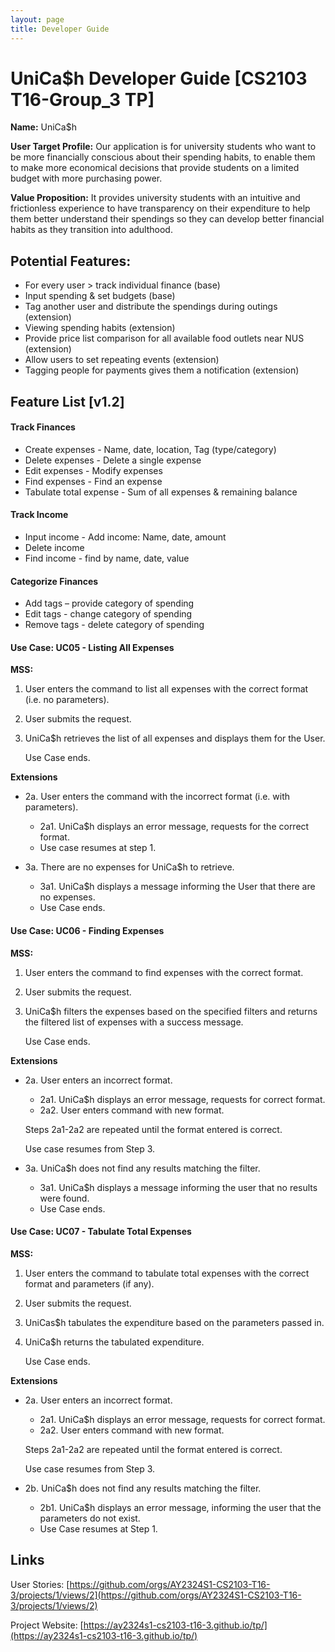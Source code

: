 ```yaml
---
layout: page
title: Developer Guide
---
```


# UniCa$h Developer Guide [CS2103 T16-Group_3 TP]

**Name:** UniCa$h

**User Target Profile:** Our application is for university students who want to be more financially conscious about their spending habits, to enable them to make more economical decisions that provide students on a limited budget with more purchasing power.

**Value Proposition:** It provides university students with an intuitive and frictionless experience to have transparency on their expenditure to help them better understand their spendings so they can develop better financial habits as they transition into adulthood. 

## Potential Features:
- For every user > track individual finance (base)
- Input spending & set budgets (base)
- Tag another user and distribute the spendings during outings (extension)
- Viewing spending habits (extension)
- Provide price list comparison for all available food outlets near NUS (extension)
- Allow users to set repeating events (extension)
- Tagging people for payments gives them a notification (extension)

## Feature List [v1.2]
#### Track Finances
- Create expenses - Name, date, location, Tag (type/category)
- Delete expenses - Delete a single expense
- Edit expenses - Modify expenses
- Find expenses - Find an expense 
- Tabulate total expense  - Sum of all expenses & remaining balance

#### Track Income
- Input income - Add income: Name, date, amount
- Delete income
- Find income - find by name, date, value

#### Categorize Finances
- Add tags – provide category of spending
- Edit tags - change category of spending
- Remove tags - delete category of spending

#### Use Case: UC05 - Listing All Expenses
**MSS:**
1. User enters the command to list all expenses with the correct format (i.e. no parameters).
2. User submits the request.
3. UniCa$h retrieves the list of all expenses and displays them for the User.

   Use Case ends.

**Extensions**
- 2a. User enters the command with the incorrect format (i.e. with parameters).
    - 2a1. UniCa$h displays an error message, requests for the correct format.
    - Use case resumes at step 1.

- 3a. There are no expenses for UniCa$h to retrieve.
    - 3a1. UniCa$h displays a message informing the User that there are no expenses. 
    - Use Case ends.

#### Use Case: UC06 - Finding Expenses
**MSS:**
1. User enters the command to find expenses with the correct format.
2. User submits the request.
3. UniCa$h filters the expenses based on the specified filters and returns the filtered list of expenses with a success message.

   Use Case ends.

**Extensions**
- 2a. User enters an incorrect format.
    - 2a1. UniCa$h displays an error message, requests for correct format.
    - 2a2. User enters command with new format.
  
    Steps 2a1-2a2 are repeated until the format entered is correct.

    Use case resumes from Step 3.

- 3a. UniCa$h does not find any results matching the filter.
    - 3a1. UniCa$h displays a message informing the user that no results were found.
    - Use Case ends.

#### Use Case: UC07 - Tabulate Total Expenses
**MSS:**
1. User enters the command to tabulate total expenses with the correct format and parameters (if any).
2. User submits the request.
3. UniCas$h tabulates the expenditure based on the parameters passed in.
4. UniCa$h returns the tabulated expenditure.

   Use Case ends.

**Extensions**
- 2a. User enters an incorrect format.
    - 2a1. UniCa$h displays an error message, requests for correct format.
    - 2a2. User enters command with new format.

  Steps 2a1-2a2 are repeated until the format entered is correct.

  Use case resumes from Step 3.

- 2b. UniCa$h does not find any results matching the filter.
    - 2b1. UniCa$h displays an error message, informing the user that the parameters do not exist.
    - Use Case resumes at Step 1.

## Links
User Stories: [https://github.com/orgs/AY2324S1-CS2103-T16-3/projects/1/views/2](https://github.com/orgs/AY2324S1-CS2103-T16-3/projects/1/views/2)

Project Website: [https://ay2324s1-cs2103-t16-3.github.io/tp/](https://ay2324s1-cs2103-t16-3.github.io/tp/)

